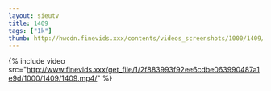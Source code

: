 ```yaml
--- 
layout: sieutv
title: 1409
tags: ["1k"]
thumb: http://hwcdn.finevids.xxx/contents/videos_screenshots/1000/1409/preview.mp4.jpg
---
```

{% include video src="http://www.finevids.xxx/get_file/1/2f883993f92ee6cdbe063990487a1e9d/1000/1409/1409.mp4/" %} 
